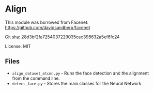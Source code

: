 # Align

This module was borrowed from Facenet: https://github.com/davidsandberg/facenet

Git sha: 28d3bf2fa7254037229035cac398632a5ef6fc24

License: MIT

## Files

* `align_dataset_mtcnn.py` - Runs the face detection and the alignment from the command line.
* `detect_face.py` - Stores the main classes for the Neural Network
